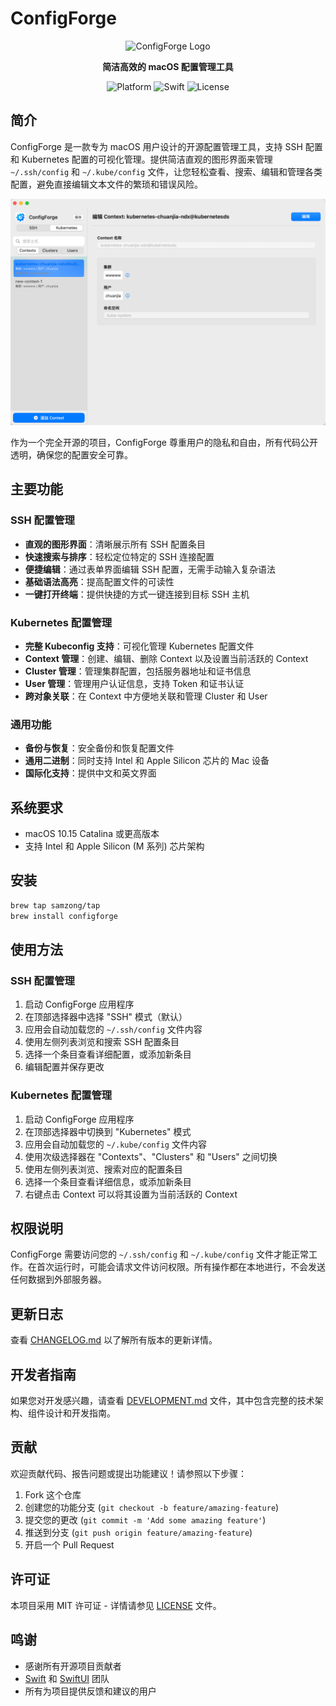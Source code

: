 # ConfigForge

<p align="center">
  <img src="ConfigForge/Assets.xcassets/Logo.imageset/logo.png" alt="ConfigForge Logo" width="200">
</p>

<p align="center">
  <b>简洁高效的 macOS 配置管理工具</b>
</p>

<p align="center">
  <img src="https://img.shields.io/badge/Platform-macOS%2010.15%2B-brightgreen" alt="Platform">
  <img src="https://img.shields.io/badge/Swift-6.1-orange" alt="Swift">
  <img src="https://img.shields.io/badge/License-MIT-blue" alt="License">
</p>

## 简介

ConfigForge 是一款专为 macOS 用户设计的开源配置管理工具，支持 SSH 配置和 Kubernetes 配置的可视化管理。提供简洁直观的图形界面来管理 `~/.ssh/config` 和 `~/.kube/config` 文件，让您轻松查看、搜索、编辑和管理各类配置，避免直接编辑文本文件的繁琐和错误风险。

![screenshot](screenshot.png)

作为一个完全开源的项目，ConfigForge 尊重用户的隐私和自由，所有代码公开透明，确保您的配置安全可靠。

## 主要功能

### SSH 配置管理

- **直观的图形界面**：清晰展示所有 SSH 配置条目
- **快速搜索与排序**：轻松定位特定的 SSH 连接配置
- **便捷编辑**：通过表单界面编辑 SSH 配置，无需手动输入复杂语法
- **基础语法高亮**：提高配置文件的可读性
- **一键打开终端**：提供快捷的方式一键连接到目标 SSH 主机

### Kubernetes 配置管理

- **完整 Kubeconfig 支持**：可视化管理 Kubernetes 配置文件
- **Context 管理**：创建、编辑、删除 Context 以及设置当前活跃的 Context
- **Cluster 管理**：管理集群配置，包括服务器地址和证书信息
- **User 管理**：管理用户认证信息，支持 Token 和证书认证
- **跨对象关联**：在 Context 中方便地关联和管理 Cluster 和 User

### 通用功能

- **备份与恢复**：安全备份和恢复配置文件
- **通用二进制**：同时支持 Intel 和 Apple Silicon 芯片的 Mac 设备
- **国际化支持**：提供中文和英文界面

## 系统要求

- macOS 10.15 Catalina 或更高版本
- 支持 Intel 和 Apple Silicon (M 系列) 芯片架构

## 安装

```bash
brew tap samzong/tap
brew install configforge
```

## 使用方法

### SSH 配置管理

1. 启动 ConfigForge 应用程序
2. 在顶部选择器中选择 "SSH" 模式（默认）
3. 应用会自动加载您的 `~/.ssh/config` 文件内容
4. 使用左侧列表浏览和搜索 SSH 配置条目
5. 选择一个条目查看详细配置，或添加新条目
6. 编辑配置并保存更改

### Kubernetes 配置管理

1. 启动 ConfigForge 应用程序
2. 在顶部选择器中切换到 "Kubernetes" 模式
3. 应用会自动加载您的 `~/.kube/config` 文件内容
4. 使用次级选择器在 "Contexts"、"Clusters" 和 "Users" 之间切换
5. 使用左侧列表浏览、搜索对应的配置条目
6. 选择一个条目查看详细信息，或添加新条目
7. 右键点击 Context 可以将其设置为当前活跃的 Context

## 权限说明

ConfigForge 需要访问您的 `~/.ssh/config` 和 `~/.kube/config` 文件才能正常工作。在首次运行时，可能会请求文件访问权限。所有操作都在本地进行，不会发送任何数据到外部服务器。

## 更新日志

查看 [CHANGELOG.md](CHANGELOG.md) 以了解所有版本的更新详情。

## 开发者指南

如果您对开发感兴趣，请查看 [DEVELOPMENT.md](DEVELOPMENT.md) 文件，其中包含完整的技术架构、组件设计和开发指南。

## 贡献

欢迎贡献代码、报告问题或提出功能建议！请参照以下步骤：

1. Fork 这个仓库
2. 创建您的功能分支 (`git checkout -b feature/amazing-feature`)
3. 提交您的更改 (`git commit -m 'Add some amazing feature'`)
4. 推送到分支 (`git push origin feature/amazing-feature`)
5. 开启一个 Pull Request

## 许可证

本项目采用 MIT 许可证 - 详情请参见 [LICENSE](LICENSE) 文件。

## 鸣谢

- 感谢所有开源项目贡献者
- [Swift](https://swift.org/) 和 [SwiftUI](https://developer.apple.com/xcode/swiftui/) 团队
- 所有为项目提供反馈和建议的用户
